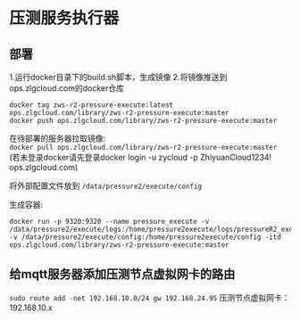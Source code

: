 # 压测服务执行器


## 部署
1.运行docker目录下的build.sh脚本，生成镜像
2.将镜像推送到ops.zlgcloud.com的docker仓库
```
docker tag zws-r2-pressure-execute:latest ops.zlgcloud.com/library/zws-r2-pressure-execute:master
docker push ops.zlgcloud.com/library/zws-r2-pressure-execute:master
```
在待部署的服务器拉取镜像:  
`docker pull ops.zlgcloud.com/library/zws-r2-pressure-execute:master`  
(若未登录docker请先登录docker login -u zycloud -p ZhiyuanCloud1234! ops.zlgcloud.com)  

将外部配置文件放到
`/data/pressure2/execute/config`

生成容器:
```
docker run -p 9320:9320 --name pressure_execute -v /data/pressure2/execute/logs:/home/pressure2execute/logs/pressureR2_execute -v /data/pressure2/execute/config:/home/pressure2execute/config -itd ops.zlgcloud.com/library/zws-r2-pressure-execute:master
```

## 给mqtt服务器添加压测节点虚拟网卡的路由
`sudo route add -net 192.168.10.0/24 gw 192.168.24.95`
压测节点虚拟网卡：192.168.10.x
